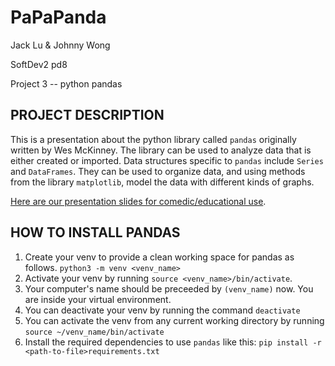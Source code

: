 # PaPaPanda

Jack Lu & Johnny Wong

SoftDev2 pd8

Project 3 -- python pandas

## PROJECT DESCRIPTION
This is a presentation about the python library called `pandas` originally written by Wes McKinney. The library can be used to analyze data that is either created or imported. Data structures specific to `pandas` include `Series` and `DataFrames`. They can be used to organize data, and using methods from the library `matplotlib`, model the data with different kinds of graphs.

[Here are our presentation slides for comedic/educational use](https://goo.gl/gXA7Yn).


## HOW TO INSTALL PANDAS 

1. Create your venv to provide a clean working space for pandas as follows.
`python3 -m venv <venv_name>`
2. Activate your venv by running `source <venv_name>/bin/activate`.
3. Your computer's name should be preceeded by `(venv_name)` now. You are inside your virtual environment.
4. You can deactivate your venv by running the command `deactivate`
5. You can activate the venv from any current working directory by running `source ~/venv_name/bin/activate`
6. Install the required dependencies to use `pandas` like this:
`pip install -r <path-to-file>requirements.txt`

